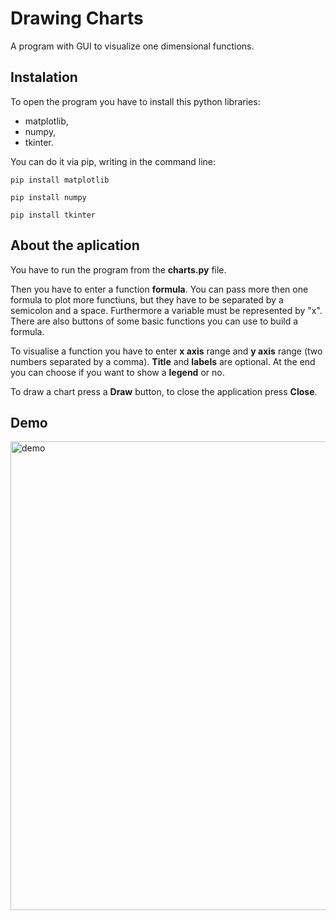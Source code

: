 # Drawing Charts
A program with GUI to visualize one dimensional functions.

## Instalation
To open the program you have to install this python libraries:
* matplotlib,
* numpy,
* tkinter.

You can do it via pip, writing in the command line:

``` pip install matplotlib ```

``` pip install numpy ```

``` pip install tkinter ```

## About the aplication
You have to run the program from the **charts.py** file.

Then you have to enter a function **formula**. You can pass more then one formula to plot more functiuns, but they have to be separated by a semicolon and a space.
Furthermore a variable must be represented by "x". There are also buttons of some basic functions you can use to build a formula.

To visualise a function you have to enter **x axis** range and **y axis** range (two numbers separated by a comma).
**Title** and **labels** are optional.
At the end you can choose if you want to show a **legend** or no.

To draw a chart press a **Draw** button, to close the application press **Close**.

## Demo
<img src="demo/charts_demo.gif" alt="demo" width="750"/>
